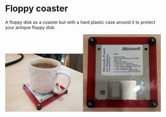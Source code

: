 Floppy coaster
==============

A floppy disk as a coaster but with a hard plastic case around it to protect your antique floppy disk.

<img width="50%" src="using the coaster.jpg"/><img width="50%" src="top view.jpg"/>

